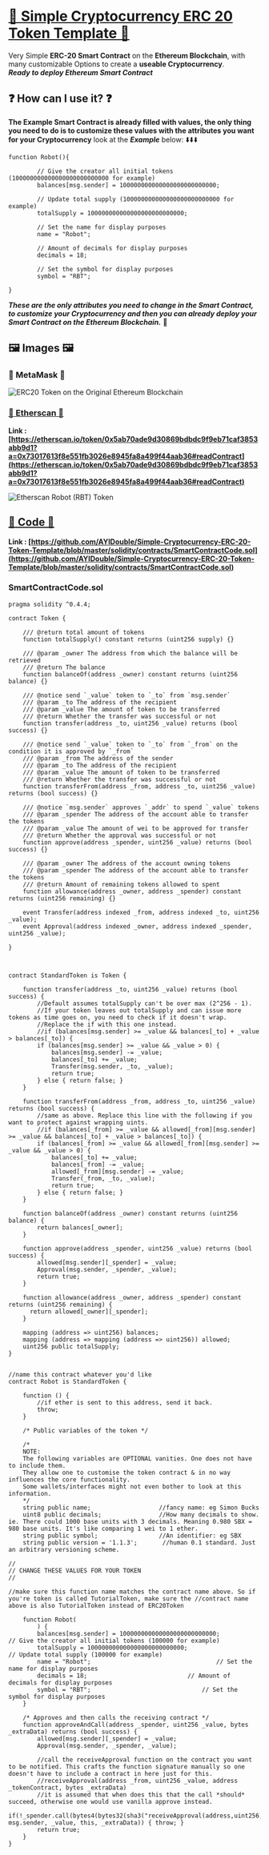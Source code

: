 # [📝 Simple Cryptocurrency ERC 20 Token Template 📝](https://etherscan.io/token/0x5ab70ade9d30869bdbdc9f9eb71caf3853abb9d1?a=0x73017613f8e551fb3026e8945fa8a499f44aab36#readContract)
Very Simple **ERC-20 Smart Contract** on the **Ethereum Blockchain**, with many customizable Options to create a **useable Cryptocurrency**. </br>
***Ready to deploy Ethereum Smart Contract***

## ❓ How can I use it? ❓

**The Example Smart Contract is already filled with values, the only thing you need to do is to customize these values with the attributes you want for your Cryptocurrency** look at the ***Example*** below: ⬇️⬇️⬇️

```
function Robot(){

        // Give the creator all initial tokens (100000000000000000000000000 for example)
        balances[msg.sender] = 100000000000000000000000000; 
        
        // Update total supply (100000000000000000000000000 for example)
        totalSupply = 100000000000000000000000000; 
        
        // Set the name for display purposes
        name = "Robot"; 
        
        // Amount of decimals for display purposes
        decimals = 18;  
        
        // Set the symbol for display purposes
        symbol = "RBT"; 
        
}
```

***These are the only attributes you need to change in the Smart Contract, to customize your Cryptocurrency and then you can already deploy your Smart Contract on the Ethereum Blockchain.*** 💎

## 🖼 Images 🖼

### 🦊 MetaMask 🦊

![ERC20 Token on the Original Ethereum Blockchain](Images/ERC20_Token_on_the_Original_Ethereum_Blockchain.png)

### [💎 Etherscan 💎](https://etherscan.io/token/0x5ab70ade9d30869bdbdc9f9eb71caf3853abb9d1?a=0x73017613f8e551fb3026e8945fa8a499f44aab36#readContract) 

**Link : [https://etherscan.io/token/0x5ab70ade9d30869bdbdc9f9eb71caf3853abb9d1?a=0x73017613f8e551fb3026e8945fa8a499f44aab36#readContract](https://etherscan.io/token/0x5ab70ade9d30869bdbdc9f9eb71caf3853abb9d1?a=0x73017613f8e551fb3026e8945fa8a499f44aab36#readContract)**

![Etherscan Robot (RBT) Token](Images/Etherscan_Robot_(RBT)_Token.png)

## [📝 Code 📝](https://github.com/AYIDouble/Simple-Cryptocurrency-ERC-20-Token-Template/blob/master/solidity/contracts/SmartContractCode.sol)

**Link : [https://github.com/AYIDouble/Simple-Cryptocurrency-ERC-20-Token-Template/blob/master/solidity/contracts/SmartContractCode.sol](https://github.com/AYIDouble/Simple-Cryptocurrency-ERC-20-Token-Template/blob/master/solidity/contracts/SmartContractCode.sol)**
### SmartContractCode.sol
```
pragma solidity ^0.4.4;

contract Token {

    /// @return total amount of tokens
    function totalSupply() constant returns (uint256 supply) {}

    /// @param _owner The address from which the balance will be retrieved
    /// @return The balance
    function balanceOf(address _owner) constant returns (uint256 balance) {}

    /// @notice send `_value` token to `_to` from `msg.sender`
    /// @param _to The address of the recipient
    /// @param _value The amount of token to be transferred
    /// @return Whether the transfer was successful or not
    function transfer(address _to, uint256 _value) returns (bool success) {}

    /// @notice send `_value` token to `_to` from `_from` on the condition it is approved by `_from`
    /// @param _from The address of the sender
    /// @param _to The address of the recipient
    /// @param _value The amount of token to be transferred
    /// @return Whether the transfer was successful or not
    function transferFrom(address _from, address _to, uint256 _value) returns (bool success) {}

    /// @notice `msg.sender` approves `_addr` to spend `_value` tokens
    /// @param _spender The address of the account able to transfer the tokens
    /// @param _value The amount of wei to be approved for transfer
    /// @return Whether the approval was successful or not
    function approve(address _spender, uint256 _value) returns (bool success) {}

    /// @param _owner The address of the account owning tokens
    /// @param _spender The address of the account able to transfer the tokens
    /// @return Amount of remaining tokens allowed to spent
    function allowance(address _owner, address _spender) constant returns (uint256 remaining) {}

    event Transfer(address indexed _from, address indexed _to, uint256 _value);
    event Approval(address indexed _owner, address indexed _spender, uint256 _value);
    
}



contract StandardToken is Token {

    function transfer(address _to, uint256 _value) returns (bool success) {
        //Default assumes totalSupply can't be over max (2^256 - 1).
        //If your token leaves out totalSupply and can issue more tokens as time goes on, you need to check if it doesn't wrap.
        //Replace the if with this one instead.
        //if (balances[msg.sender] >= _value && balances[_to] + _value > balances[_to]) {
        if (balances[msg.sender] >= _value && _value > 0) {
            balances[msg.sender] -= _value;
            balances[_to] += _value;
            Transfer(msg.sender, _to, _value);
            return true;
        } else { return false; }
    }

    function transferFrom(address _from, address _to, uint256 _value) returns (bool success) {
        //same as above. Replace this line with the following if you want to protect against wrapping uints.
        //if (balances[_from] >= _value && allowed[_from][msg.sender] >= _value && balances[_to] + _value > balances[_to]) {
        if (balances[_from] >= _value && allowed[_from][msg.sender] >= _value && _value > 0) {
            balances[_to] += _value;
            balances[_from] -= _value;
            allowed[_from][msg.sender] -= _value;
            Transfer(_from, _to, _value);
            return true;
        } else { return false; }
    }

    function balanceOf(address _owner) constant returns (uint256 balance) {
        return balances[_owner];
    }

    function approve(address _spender, uint256 _value) returns (bool success) {
        allowed[msg.sender][_spender] = _value;
        Approval(msg.sender, _spender, _value);
        return true;
    }

    function allowance(address _owner, address _spender) constant returns (uint256 remaining) {
      return allowed[_owner][_spender];
    }

    mapping (address => uint256) balances;
    mapping (address => mapping (address => uint256)) allowed;
    uint256 public totalSupply;
}


//name this contract whatever you'd like
contract Robot is StandardToken {

    function () {
        //if ether is sent to this address, send it back.
        throw;
    }

    /* Public variables of the token */

    /*
    NOTE:
    The following variables are OPTIONAL vanities. One does not have to include them.
    They allow one to customise the token contract & in no way influences the core functionality.
    Some wallets/interfaces might not even bother to look at this information.
    */
    string public name;                   //fancy name: eg Simon Bucks
    uint8 public decimals;                //How many decimals to show. ie. There could 1000 base units with 3 decimals. Meaning 0.980 SBX = 980 base units. It's like comparing 1 wei to 1 ether.
    string public symbol;                 //An identifier: eg SBX
    string public version = '1.1.3';       //human 0.1 standard. Just an arbitrary versioning scheme.

//
// CHANGE THESE VALUES FOR YOUR TOKEN
//

//make sure this function name matches the contract name above. So if you're token is called TutorialToken, make sure the //contract name above is also TutorialToken instead of ERC20Token

    function Robot(
        ) {
        balances[msg.sender] = 100000000000000000000000000;               // Give the creator all initial tokens (100000 for example)
        totalSupply = 100000000000000000000000000;                        // Update total supply (100000 for example)
        name = "Robot";                                   // Set the name for display purposes
        decimals = 18;                            // Amount of decimals for display purposes
        symbol = "RBT";                               // Set the symbol for display purposes
    }

    /* Approves and then calls the receiving contract */
    function approveAndCall(address _spender, uint256 _value, bytes _extraData) returns (bool success) {
        allowed[msg.sender][_spender] = _value;
        Approval(msg.sender, _spender, _value);

        //call the receiveApproval function on the contract you want to be notified. This crafts the function signature manually so one doesn't have to include a contract in here just for this.
        //receiveApproval(address _from, uint256 _value, address _tokenContract, bytes _extraData)
        //it is assumed that when does this that the call *should* succeed, otherwise one would use vanilla approve instead.
        if(!_spender.call(bytes4(bytes32(sha3("receiveApproval(address,uint256,address,bytes)"))), msg.sender, _value, this, _extraData)) { throw; }
        return true;
    }
}
```
